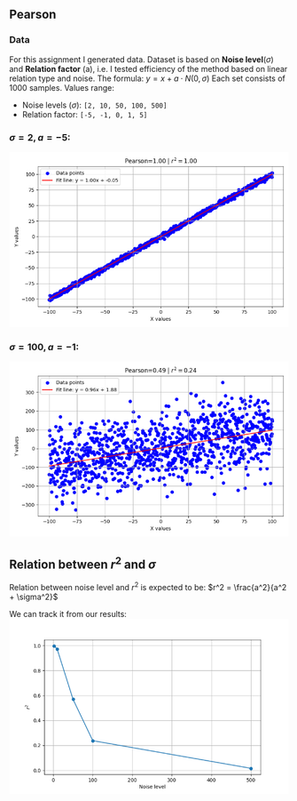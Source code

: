 ## Pearson

### Data

For this assignment I generated data. Dataset is based on **Noise level**($\sigma$) and **Relation factor** (a), i.e. I
tested
efficiency of the method based on linear relation type and noise. The formula:
$y=x+a\cdot N(0,\sigma)$
Each set consists of 1000 samples. Values range:

- Noise levels ($\sigma$): `[2, 10, 50, 100, 500]`
- Relation factor: `[-5, -1, 0, 1, 5]`

### $\sigma = 2, a=-5$:
![image](module_3/noise2_factor-5.png)

### $\sigma = 100, a=-1$:
![image](module_3/noise100_factor-1.png)

## Relation between $r^2$ and $\sigma$

Relation between noise level and $r^2$ is expected to be:
$r^2 = \frac{a^2}{a^2 + \sigma^2}$

We can track it from our results:
![image](module_3/noise_r2.png)